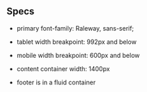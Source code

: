 ## Specs

- primary font-family: Raleway, sans-serif;


- tablet width breakpoint: 992px and below
- mobile width breakpoint: 600px and below
- content container width: 1400px


- footer is in a fluid container